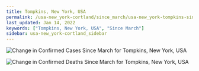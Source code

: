 ```yaml
---
title: Tompkins, New York, USA
permalink: /usa-new_york-cortland/since_march/usa-new_york-tompkins-since_march.html
last_updated: Jan 14, 2022
keywords: ["Tompkins, New York, USA", "Since March"]
sidebar: usa-new_york-cortland_sidebar
---
```


![Change in Confirmed Cases Since March for Tompkins, New York, USA](/covid_tracker/images/graphs/usa-new_york-tompkins-delta_confirmed-since_march_graph.png)

![Change in Confirmed Deaths Since March for Tompkins, New York, USA](/covid_tracker/images/graphs/usa-new_york-tompkins-delta_deaths-since_march_graph.png)
